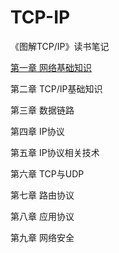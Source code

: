 # TCP-IP
《图解TCP/IP》读书笔记



[第一章 网络基础知识](https://github.com/tangming579/TCP-IP/blob/master/note/1.%E7%AC%AC%E4%B8%80%E7%AB%A0%E7%BD%91%E7%BB%9C%E5%9F%BA%E7%A1%80%E7%9F%A5%E8%AF%86.md)

第二章 TCP/IP基础知识

第三章 数据链路

第四章 IP协议

第五章 IP协议相关技术

第六章 TCP与UDP

第七章 路由协议

第八章 应用协议

第九章 网络安全